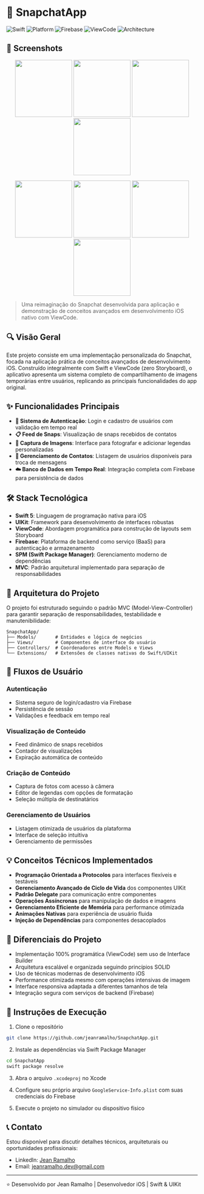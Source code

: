 # 📱 SnapchatApp

![Swift](https://img.shields.io/badge/Swift-5.0-orange)
![Platform](https://img.shields.io/badge/Platform-iOS-blue)
![Firebase](https://img.shields.io/badge/Firebase-Database-yellow)
![ViewCode](https://img.shields.io/badge/Layout-ViewCode-green)
![Architecture](https://img.shields.io/badge/Architecture-MVC-red)

## 📸 Screenshots

<p align="center">
  <img src="https://github.com/user-attachments/assets/5718e765-b54a-4871-9acc-ddaf4fd4c062" width="150" />
  <img src="https://github.com/user-attachments/assets/75bdd4c1-05b4-4b86-88ec-be1d3ae6262e" width="150" />
  <img src="https://github.com/user-attachments/assets/686c4f57-c7e9-402e-922a-1af1bef70691" width="150" />
  <img src="https://github.com/user-attachments/assets/79fa6f7a-2d12-4d95-b1bb-e123619a07cc" width="150" />
</p>

<p align="center">
  <img src="https://github.com/user-attachments/assets/e59428b0-09b8-49a6-bdf8-705bdedc8367" width="150" />
  <img src="https://github.com/user-attachments/assets/051f0790-e685-4422-ba70-c2a29341e253" width="150" />
  <img src="https://github.com/user-attachments/assets/e83b576a-9a57-4ac1-9392-e4be17fa6f33" width="150" />
  <img src="https://github.com/user-attachments/assets/a0fa2563-ac12-47bc-ad69-d60648cc05f8" width="150" />
</p>

> Uma reimaginação do Snapchat desenvolvida para aplicação e demonstração de conceitos avançados em desenvolvimento iOS nativo com ViewCode.

## 🔍 Visão Geral

Este projeto consiste em uma implementação personalizada do Snapchat, focada na aplicação prática de conceitos avançados de desenvolvimento iOS. Construído integralmente com Swift e ViewCode (zero Storyboard), o aplicativo apresenta um sistema completo de compartilhamento de imagens temporárias entre usuários, replicando as principais funcionalidades do app original.

## ✨ Funcionalidades Principais

- **🔐 Sistema de Autenticação**: Login e cadastro de usuários com validação em tempo real
- **📋 Feed de Snaps**: Visualização de snaps recebidos de contatos
- **📸 Captura de Imagens**: Interface para fotografar e adicionar legendas personalizadas
- **👥 Gerenciamento de Contatos**: Listagem de usuários disponíveis para troca de mensagens
- **☁️ Banco de Dados em Tempo Real**: Integração completa com Firebase para persistência de dados

## 🛠️ Stack Tecnológica

- **Swift 5**: Linguagem de programação nativa para iOS
- **UIKit**: Framework para desenvolvimento de interfaces robustas
- **ViewCode**: Abordagem programática para construção de layouts sem Storyboard
- **Firebase**: Plataforma de backend como serviço (BaaS) para autenticação e armazenamento
- **SPM (Swift Package Manager)**: Gerenciamento moderno de dependências
- **MVC**: Padrão arquitetural implementado para separação de responsabilidades

## 📂 Arquitetura do Projeto

O projeto foi estruturado seguindo o padrão MVC (Model-View-Controller) para garantir separação de responsabilidades, testabilidade e manutenibilidade:

```
SnapchatApp/
├── Models/       # Entidades e lógica de negócios
├── Views/        # Componentes de interface do usuário
├── Controllers/  # Coordenadores entre Models e Views
└── Extensions/   # Extensões de classes nativas do Swift/UIKit
```

## 📱 Fluxos de Usuário

### Autenticação
- Sistema seguro de login/cadastro via Firebase
- Persistência de sessão
- Validações e feedback em tempo real

### Visualização de Conteúdo
- Feed dinâmico de snaps recebidos
- Contador de visualizações
- Expiração automática de conteúdo

### Criação de Conteúdo
- Captura de fotos com acesso à câmera
- Editor de legendas com opções de formatação
- Seleção múltipla de destinatários

### Gerenciamento de Usuários
- Listagem otimizada de usuários da plataforma
- Interface de seleção intuitiva
- Gerenciamento de permissões

## 💡 Conceitos Técnicos Implementados

- **Programação Orientada a Protocolos** para interfaces flexíveis e testáveis
- **Gerenciamento Avançado de Ciclo de Vida** dos componentes UIKit
- **Padrão Delegate** para comunicação entre componentes
- **Operações Assíncronas** para manipulação de dados e imagens
- **Gerenciamento Eficiente de Memória** para performance otimizada
- **Animações Nativas** para experiência de usuário fluida
- **Injeção de Dependências** para componentes desacoplados

## 🎯 Diferenciais do Projeto

- Implementação 100% programática (ViewCode) sem uso de Interface Builder
- Arquitetura escalável e organizada seguindo princípios SOLID
- Uso de técnicas modernas de desenvolvimento iOS
- Performance otimizada mesmo com operações intensivas de imagem
- Interface responsiva adaptada a diferentes tamanhos de tela
- Integração segura com serviços de backend (Firebase)

## 🚀 Instruções de Execução

1. Clone o repositório
```bash
git clone https://github.com/jeanramalho/SnapchatApp.git
```

2. Instale as dependências via Swift Package Manager
```bash
cd SnapchatApp
swift package resolve
```

3. Abra o arquivo `.xcodeproj` no Xcode

4. Configure seu próprio arquivo `GoogleService-Info.plist` com suas credenciais do Firebase

5. Execute o projeto no simulador ou dispositivo físico

## 📞 Contato

Estou disponível para discutir detalhes técnicos, arquiteturais ou oportunidades profissionais:

- LinkedIn: [Jean Ramalho](https://www.linkedin.com/in/jean-ramalho/)
- Email: jeanramalho.dev@gmail.com

---

⭐️ Desenvolvido por Jean Ramalho | Desenvolvedor iOS | Swift & UIKit
